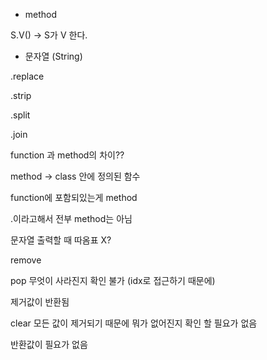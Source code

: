 - method

S.V() -> S가 V 한다.



- 문자열 (String)

.replace

.strip

.split

.join

function 과 method의 차이??

method -> class 안에 정의된 함수

function에 포함되있는게 method

.이라고해서 전부 method는 아님



문자열 출력할 때 따옴표 X?

remove

pop 무엇이 사라진지 확인 불가 (idx로 접근하기 때문에)

제거값이 반환됨

clear 모든 값이 제거되기 때문에 뭐가 없어진지 확인 할 필요가 없음

반환값이 필요가 없음

